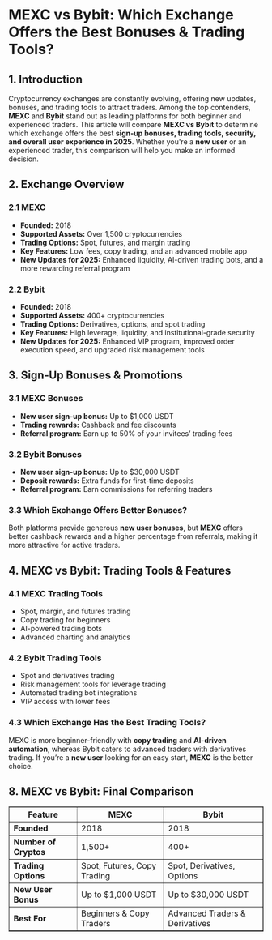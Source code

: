 <h1>MEXC vs Bybit: Which Exchange Offers the Best Bonuses & Trading Tools?</h1>
<h2>1. Introduction</h2>
<p>Cryptocurrency exchanges are constantly evolving, offering new updates, bonuses, and trading tools to attract traders. Among the top contenders, <strong>MEXC</strong> and <strong>Bybit</strong> stand out as leading platforms for both beginner and experienced traders. This article will compare <strong>MEXC vs Bybit</strong> to determine which exchange offers the best <strong>sign-up bonuses, trading tools, security, and overall user experience in 2025</strong>. Whether you're a <strong>new user</strong> or an experienced trader, this comparison will help you make an informed decision.</p>

<h2>2. Exchange Overview</h2>
<h3>2.1 MEXC</h3>
<ul>
    <li><strong>Founded:</strong> 2018</li>
    <li><strong>Supported Assets:</strong> Over 1,500 cryptocurrencies</li>
    <li><strong>Trading Options:</strong> Spot, futures, and margin trading</li>
    <li><strong>Key Features:</strong> Low fees, copy trading, and an advanced mobile app</li>
    <li><strong>New Updates for 2025:</strong> Enhanced liquidity, AI-driven trading bots, and a more rewarding referral program</li>
</ul>

<h3>2.2 Bybit</h3>
<ul>
    <li><strong>Founded:</strong> 2018</li>
    <li><strong>Supported Assets:</strong> 400+ cryptocurrencies</li>
    <li><strong>Trading Options:</strong> Derivatives, options, and spot trading</li>
    <li><strong>Key Features:</strong> High leverage, liquidity, and institutional-grade security</li>
    <li><strong>New Updates for 2025:</strong> Enhanced VIP program, improved order execution speed, and upgraded risk management tools</li>
</ul>

<h2>3. Sign-Up Bonuses & Promotions</h2>
<h3>3.1 MEXC Bonuses</h3>
<ul>
    <li><strong>New user sign-up bonus:</strong> Up to $1,000 USDT</li>
    <li><strong>Trading rewards:</strong> Cashback and fee discounts</li>
    <li><strong>Referral program:</strong> Earn up to 50% of your invitees’ trading fees</li>
</ul>

<h3>3.2 Bybit Bonuses</h3>
<ul>
    <li><strong>New user sign-up bonus:</strong> Up to $30,000 USDT</li>
    <li><strong>Deposit rewards:</strong> Extra funds for first-time deposits</li>
    <li><strong>Referral program:</strong> Earn commissions for referring traders</li>
</ul>

<h3>3.3 Which Exchange Offers Better Bonuses?</h3>
<p>Both platforms provide generous <strong>new user bonuses</strong>, but <strong>MEXC</strong> offers better cashback rewards and a higher percentage from referrals, making it more attractive for active traders.</p>

<h2>4. MEXC vs Bybit: Trading Tools & Features</h2>
<h3>4.1 MEXC Trading Tools</h3>
<ul>
    <li>Spot, margin, and futures trading</li>
    <li>Copy trading for beginners</li>
    <li>AI-powered trading bots</li>
    <li>Advanced charting and analytics</li>
</ul>

<h3>4.2 Bybit Trading Tools</h3>
<ul>
    <li>Spot and derivatives trading</li>
    <li>Risk management tools for leverage trading</li>
    <li>Automated trading bot integrations</li>
    <li>VIP access with lower fees</li>
</ul>

<h3>4.3 Which Exchange Has the Best Trading Tools?</h3>
<p>MEXC is more beginner-friendly with <strong>copy trading</strong> and <strong>AI-driven automation</strong>, whereas Bybit caters to advanced traders with derivatives trading. If you’re a <strong>new user</strong> looking for an easy start, <strong>MEXC</strong> is the better choice.</p>

<h2>8. MEXC vs Bybit: Final Comparison</h2>
<table border="1">
    <tr>
        <th>Feature</th>
        <th>MEXC</th>
        <th>Bybit</th>
    </tr>
    <tr>
        <td><strong>Founded</strong></td>
        <td>2018</td>
        <td>2018</td>
    </tr>
    <tr>
        <td><strong>Number of Cryptos</strong></td>
        <td>1,500+</td>
        <td>400+</td>
    </tr>
    <tr>
        <td><strong>Trading Options</strong></td>
        <td>Spot, Futures, Copy Trading</td>
        <td>Spot, Derivatives, Options</td>
    </tr>
    <tr>
        <td><strong>New User Bonus</strong></td>
        <td>Up to $1,000 USDT</td>
        <td>Up to $30,000 USDT</td>
    </tr>
    <tr>
        <td><strong>Best For</strong></td>
        <td>Beginners & Copy Traders</td>
        <td>Advanced Traders & Derivatives</td>
    </tr>
</table>

